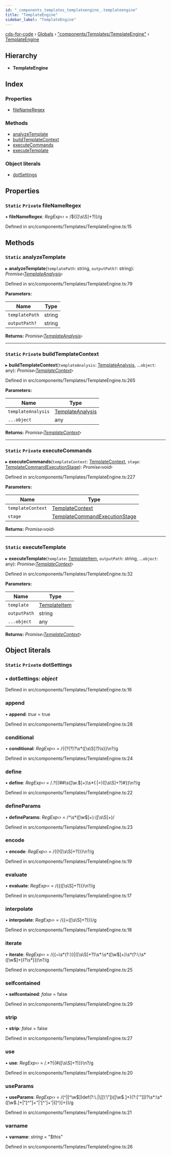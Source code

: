 ```yaml
---
id: "_components_templates_templateengine_.templateengine"
title: "TemplateEngine"
sidebar_label: "TemplateEngine"
---
```


[cds-for-code](../index.md) › [Globals](../globals.md) › ["components/Templates/TemplateEngine"](../modules/_components_templates_templateengine_.md) › [TemplateEngine](_components_templates_templateengine_.templateengine.md)

## Hierarchy

* **TemplateEngine**

## Index

### Properties

* [fileNameRegex](_components_templates_templateengine_.templateengine.md#static-private-filenameregex)

### Methods

* [analyzeTemplate](_components_templates_templateengine_.templateengine.md#static-analyzetemplate)
* [buildTemplateContext](_components_templates_templateengine_.templateengine.md#static-private-buildtemplatecontext)
* [executeCommands](_components_templates_templateengine_.templateengine.md#static-private-executecommands)
* [executeTemplate](_components_templates_templateengine_.templateengine.md#static-executetemplate)

### Object literals

* [dotSettings](_components_templates_templateengine_.templateengine.md#static-private-dotsettings)

## Properties

### `Static` `Private` fileNameRegex

▪ **fileNameRegex**: *RegExp‹›* = /\$\{([\s\S]+?)\}/g

Defined in src/components/Templates/TemplateEngine.ts:15

## Methods

### `Static` analyzeTemplate

▸ **analyzeTemplate**(`templatePath`: string, `outputPath?`: string): *Promise‹[TemplateAnalysis](_components_templates_types_.templateanalysis.md)›*

Defined in src/components/Templates/TemplateEngine.ts:79

**Parameters:**

Name | Type |
------ | ------ |
`templatePath` | string |
`outputPath?` | string |

**Returns:** *Promise‹[TemplateAnalysis](_components_templates_types_.templateanalysis.md)›*

___

### `Static` `Private` buildTemplateContext

▸ **buildTemplateContext**(`templateAnalysis`: [TemplateAnalysis](_components_templates_types_.templateanalysis.md), ...`object`: any): *Promise‹[TemplateContext](_components_templates_types_.templatecontext.md)›*

Defined in src/components/Templates/TemplateEngine.ts:265

**Parameters:**

Name | Type |
------ | ------ |
`templateAnalysis` | [TemplateAnalysis](_components_templates_types_.templateanalysis.md) |
`...object` | any |

**Returns:** *Promise‹[TemplateContext](_components_templates_types_.templatecontext.md)›*

___

### `Static` `Private` executeCommands

▸ **executeCommands**(`templateContext`: [TemplateContext](_components_templates_types_.templatecontext.md), `stage`: [TemplateCommandExecutionStage](../enums/_components_templates_types_.templatecommandexecutionstage.md)): *Promise‹void›*

Defined in src/components/Templates/TemplateEngine.ts:227

**Parameters:**

Name | Type |
------ | ------ |
`templateContext` | [TemplateContext](_components_templates_types_.templatecontext.md) |
`stage` | [TemplateCommandExecutionStage](../enums/_components_templates_types_.templatecommandexecutionstage.md) |

**Returns:** *Promise‹void›*

___

### `Static` executeTemplate

▸ **executeTemplate**(`template`: [TemplateItem](_components_templates_types_.templateitem.md), `outputPath`: string, ...`object`: any): *Promise‹[TemplateContext](_components_templates_types_.templatecontext.md)›*

Defined in src/components/Templates/TemplateEngine.ts:32

**Parameters:**

Name | Type |
------ | ------ |
`template` | [TemplateItem](_components_templates_types_.templateitem.md) |
`outputPath` | string |
`...object` | any |

**Returns:** *Promise‹[TemplateContext](_components_templates_types_.templatecontext.md)›*

## Object literals

### `Static` `Private` dotSettings

### ▪ **dotSettings**: *object*

Defined in src/components/Templates/TemplateEngine.ts:16

###  append

• **append**: *true* = true

Defined in src/components/Templates/TemplateEngine.ts:28

###  conditional

• **conditional**: *RegExp‹›* = /\{\{\?(\?)?\s*([\s\S]*?)\s*\}\}\n?/g

Defined in src/components/Templates/TemplateEngine.ts:24

###  define

• **define**: *RegExp‹›* = /.*?\{\{##\s*([\w\.$]+)\s*(\:|=)([\s\S]+?)#\}\}\n?/g

Defined in src/components/Templates/TemplateEngine.ts:22

###  defineParams

• **defineParams**: *RegExp‹›* = /^\s*([\w$]+):([\s\S]+)/

Defined in src/components/Templates/TemplateEngine.ts:23

###  encode

• **encode**: *RegExp‹›* = /\{\{!([\s\S]+?)\}\}\n?/g

Defined in src/components/Templates/TemplateEngine.ts:19

###  evaluate

• **evaluate**: *RegExp‹›* = /\{\{([\s\S]+?)\}\}\n?/g

Defined in src/components/Templates/TemplateEngine.ts:17

###  interpolate

• **interpolate**: *RegExp‹›* = /\{\{=([\s\S]+?)\}\}/g

Defined in src/components/Templates/TemplateEngine.ts:18

###  iterate

• **iterate**: *RegExp‹›* = /\{\{~\s*(?:\}\}|([\s\S]+?)\s*\:\s*([\w$]+)\s*(?:\:\s*([\w$]+))?\s*\}\})\n?/g

Defined in src/components/Templates/TemplateEngine.ts:25

###  selfcontained

• **selfcontained**: *false* = false

Defined in src/components/Templates/TemplateEngine.ts:29

###  strip

• **strip**: *false* = false

Defined in src/components/Templates/TemplateEngine.ts:27

###  use

• **use**: *RegExp‹›* = /.*?\{\{#([\s\S]+?)\}\}\n?/g

Defined in src/components/Templates/TemplateEngine.ts:20

###  useParams

• **useParams**: *RegExp‹›* = /(^|[^\w$])def(?:\.|\[[\'\"])([\w$\.]+)(?:[\'\"]\])?\s*\:\s*([\w$\.]+|\"[^\"]+\"|\'[^\']+\'|\{[^\}]+\})/g

Defined in src/components/Templates/TemplateEngine.ts:21

###  varname

• **varname**: *string* = "$this"

Defined in src/components/Templates/TemplateEngine.ts:26
